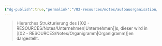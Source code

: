 ```yaml
---
{"dg-publish":true,"permalink":"/02-resources/notes/aufbauorganisation/","tags":["ausbildung/gfn/ap1/vorbereitung","organisation","wirtschaft/bwl"],"noteIcon":"","updated":"2025-09-27T01:32:43.000+02:00"}
---
```


>Hierarches Strukturierung des [[02 - RESOURCES/Notes/Unternehmen\|Unternehmen]]s, dieser wird in [[02 - RESOURCES/Notes/Organigramm\|Organigramm]]en dargestellt.

